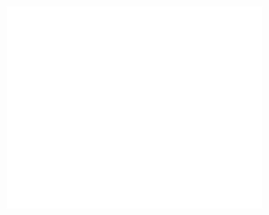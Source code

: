 <div align="center">
  <a target="_blank" href="https://snai.pe">
    <img src="card.svg" width="800" height="400" alt="" />
  </a>
</div>
